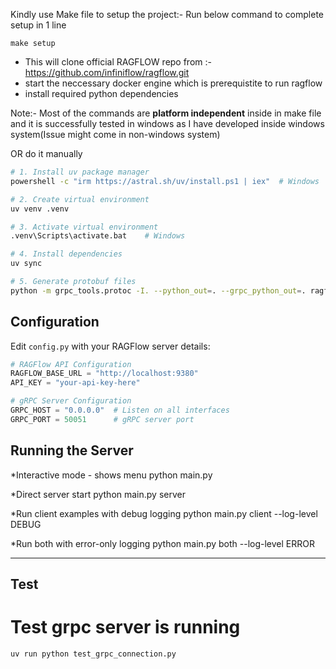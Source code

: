 Kindly use Make file to setup the project:-
Run below command to complete setup in 1 line
```
make setup
```
* This will clone official RAGFLOW repo from :- https://github.com/infiniflow/ragflow.git
* start the neccessary docker engine which is prerequistite to run ragflow 
* install required python dependencies

Note:- 
Most of the commands are **platform independent** inside in make file and it is successfully tested in windows as I have developed inside windows system(Issue might come in non-windows system)

OR do it manually

```bash
# 1. Install uv package manager
powershell -c "irm https://astral.sh/uv/install.ps1 | iex"  # Windows

# 2. Create virtual environment
uv venv .venv 

# 3. Activate virtual environment
.venv\Scripts\activate.bat    # Windows

# 4. Install dependencies
uv sync

# 5. Generate protobuf files 
python -m grpc_tools.protoc -I. --python_out=. --grpc_python_out=. ragflow_service.proto
```

## Configuration

Edit `config.py` with your RAGFlow server details:

```python
# RAGFlow API Configuration
RAGFLOW_BASE_URL = "http://localhost:9380"
API_KEY = "your-api-key-here"

# gRPC Server Configuration
GRPC_HOST = "0.0.0.0"  # Listen on all interfaces
GRPC_PORT = 50051      # gRPC server port
```

## Running the Server

*Interactive mode - shows menu
python main.py

*Direct server start
python main.py server

*Run client examples with debug logging
python main.py client --log-level DEBUG

*Run both with error-only logging
python main.py both --log-level ERROR


--------------------------------------------
## Test

# Test grpc server is running
    uv run python test_grpc_connection.py

# 


